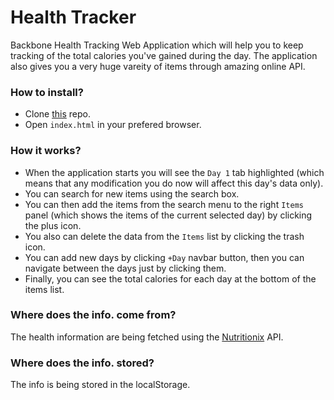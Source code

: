 # Health Tracker
Backbone Health Tracking Web Application which will help you to keep tracking of the total calories you've gained during the day. The application also gives you a very huge vareity of items through amazing online API.
### How to install?
- Clone [this](https://github.com/hemoali/healthtracker.git) repo.
- Open `index.html` in your prefered browser.

### How it works?
- When the application starts you will see the `Day 1` tab highlighted (which means that any modification you do now will affect this day's data only).
- You can search for new items using the search box.
- You can then add the items from the search menu to the right `Items` panel (which shows the items of the current selected day) by clicking the plus icon.
- You also can delete the data from the `Items` list by clicking the trash icon.
- You can add new days by clicking `+Day` navbar button, then you can navigate between the days just by clicking them.
- Finally, you can see the total calories for each day at the bottom of the items list.

### Where does the info. come from?
The health information are being fetched using the [Nutritionix](https://developer.nutritionix.com/docs/v1_1) API.

### Where does the info. stored?
The info is being stored in the localStorage.